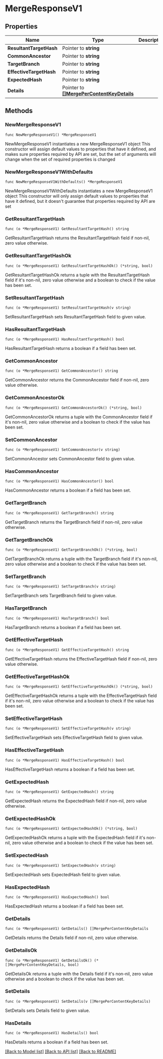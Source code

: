 # MergeResponseV1

## Properties

Name | Type | Description | Notes
------------ | ------------- | ------------- | -------------
**ResultantTargetHash** | Pointer to **string** |  | [optional] 
**CommonAncestor** | Pointer to **string** |  | [optional] 
**TargetBranch** | Pointer to **string** |  | [optional] 
**EffectiveTargetHash** | Pointer to **string** |  | [optional] 
**ExpectedHash** | Pointer to **string** |  | [optional] 
**Details** | Pointer to [**[]MergePerContentKeyDetails**](MergePerContentKeyDetails.md) |  | [optional] 

## Methods

### NewMergeResponseV1

`func NewMergeResponseV1() *MergeResponseV1`

NewMergeResponseV1 instantiates a new MergeResponseV1 object
This constructor will assign default values to properties that have it defined,
and makes sure properties required by API are set, but the set of arguments
will change when the set of required properties is changed

### NewMergeResponseV1WithDefaults

`func NewMergeResponseV1WithDefaults() *MergeResponseV1`

NewMergeResponseV1WithDefaults instantiates a new MergeResponseV1 object
This constructor will only assign default values to properties that have it defined,
but it doesn't guarantee that properties required by API are set

### GetResultantTargetHash

`func (o *MergeResponseV1) GetResultantTargetHash() string`

GetResultantTargetHash returns the ResultantTargetHash field if non-nil, zero value otherwise.

### GetResultantTargetHashOk

`func (o *MergeResponseV1) GetResultantTargetHashOk() (*string, bool)`

GetResultantTargetHashOk returns a tuple with the ResultantTargetHash field if it's non-nil, zero value otherwise
and a boolean to check if the value has been set.

### SetResultantTargetHash

`func (o *MergeResponseV1) SetResultantTargetHash(v string)`

SetResultantTargetHash sets ResultantTargetHash field to given value.

### HasResultantTargetHash

`func (o *MergeResponseV1) HasResultantTargetHash() bool`

HasResultantTargetHash returns a boolean if a field has been set.

### GetCommonAncestor

`func (o *MergeResponseV1) GetCommonAncestor() string`

GetCommonAncestor returns the CommonAncestor field if non-nil, zero value otherwise.

### GetCommonAncestorOk

`func (o *MergeResponseV1) GetCommonAncestorOk() (*string, bool)`

GetCommonAncestorOk returns a tuple with the CommonAncestor field if it's non-nil, zero value otherwise
and a boolean to check if the value has been set.

### SetCommonAncestor

`func (o *MergeResponseV1) SetCommonAncestor(v string)`

SetCommonAncestor sets CommonAncestor field to given value.

### HasCommonAncestor

`func (o *MergeResponseV1) HasCommonAncestor() bool`

HasCommonAncestor returns a boolean if a field has been set.

### GetTargetBranch

`func (o *MergeResponseV1) GetTargetBranch() string`

GetTargetBranch returns the TargetBranch field if non-nil, zero value otherwise.

### GetTargetBranchOk

`func (o *MergeResponseV1) GetTargetBranchOk() (*string, bool)`

GetTargetBranchOk returns a tuple with the TargetBranch field if it's non-nil, zero value otherwise
and a boolean to check if the value has been set.

### SetTargetBranch

`func (o *MergeResponseV1) SetTargetBranch(v string)`

SetTargetBranch sets TargetBranch field to given value.

### HasTargetBranch

`func (o *MergeResponseV1) HasTargetBranch() bool`

HasTargetBranch returns a boolean if a field has been set.

### GetEffectiveTargetHash

`func (o *MergeResponseV1) GetEffectiveTargetHash() string`

GetEffectiveTargetHash returns the EffectiveTargetHash field if non-nil, zero value otherwise.

### GetEffectiveTargetHashOk

`func (o *MergeResponseV1) GetEffectiveTargetHashOk() (*string, bool)`

GetEffectiveTargetHashOk returns a tuple with the EffectiveTargetHash field if it's non-nil, zero value otherwise
and a boolean to check if the value has been set.

### SetEffectiveTargetHash

`func (o *MergeResponseV1) SetEffectiveTargetHash(v string)`

SetEffectiveTargetHash sets EffectiveTargetHash field to given value.

### HasEffectiveTargetHash

`func (o *MergeResponseV1) HasEffectiveTargetHash() bool`

HasEffectiveTargetHash returns a boolean if a field has been set.

### GetExpectedHash

`func (o *MergeResponseV1) GetExpectedHash() string`

GetExpectedHash returns the ExpectedHash field if non-nil, zero value otherwise.

### GetExpectedHashOk

`func (o *MergeResponseV1) GetExpectedHashOk() (*string, bool)`

GetExpectedHashOk returns a tuple with the ExpectedHash field if it's non-nil, zero value otherwise
and a boolean to check if the value has been set.

### SetExpectedHash

`func (o *MergeResponseV1) SetExpectedHash(v string)`

SetExpectedHash sets ExpectedHash field to given value.

### HasExpectedHash

`func (o *MergeResponseV1) HasExpectedHash() bool`

HasExpectedHash returns a boolean if a field has been set.

### GetDetails

`func (o *MergeResponseV1) GetDetails() []MergePerContentKeyDetails`

GetDetails returns the Details field if non-nil, zero value otherwise.

### GetDetailsOk

`func (o *MergeResponseV1) GetDetailsOk() (*[]MergePerContentKeyDetails, bool)`

GetDetailsOk returns a tuple with the Details field if it's non-nil, zero value otherwise
and a boolean to check if the value has been set.

### SetDetails

`func (o *MergeResponseV1) SetDetails(v []MergePerContentKeyDetails)`

SetDetails sets Details field to given value.

### HasDetails

`func (o *MergeResponseV1) HasDetails() bool`

HasDetails returns a boolean if a field has been set.


[[Back to Model list]](../README.md#documentation-for-models) [[Back to API list]](../README.md#documentation-for-api-endpoints) [[Back to README]](../README.md)


